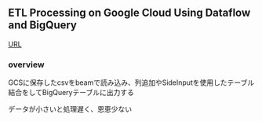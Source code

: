 ## ETL Processing on Google Cloud Using Dataflow and BigQuery

[URL](https://www.cloudskillsboost.google/focuses/3460?parent=catalog)

### overview

GCSに保存したcsvをbeamで読み込み、列追加やSideInputを使用したテーブル結合をしてBigQueryテーブルに出力する

データが小さいと処理遅く、恩恵少ない

